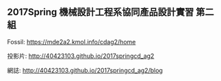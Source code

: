 ## 2017Spring 機械設計工程系協同產品設計實習 第二組


Fossil:   https://mde2a2.kmol.info/cdag2/home

投影片:  http://40423103.github.io/2017springcd_ag2

網誌:   http://40423103.github.io/2017springcd_ag2/blog
